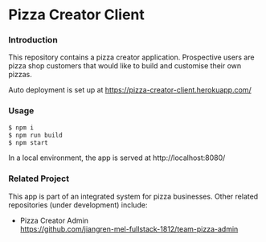 # Pizza Creator Client

### Introduction 

This repository contains a pizza creator application. Prospective users are pizza shop customers that would like to build and customise their own pizzas. 

Auto deployment is set up at https://pizza-creator-client.herokuapp.com/

### Usage

```js
$ npm i
$ npm run build
$ npm start
```
In a local environment, the app is served at http://localhost:8080/


### Related Project

This app is part of an integrated system for pizza businesses. Other related repositories (under development) include:

* Pizza Creator Admin \
https://github.com/jiangren-mel-fullstack-1812/team-pizza-admin



